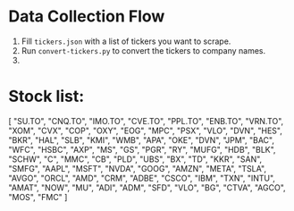 # Data Collection Flow

1. Fill `tickers.json` with a list of tickers you want to scrape.
2. Run `convert-tickers.py` to convert the tickers to company names.
3.





# Stock list:
[
  "SU.TO",
  "CNQ.TO",
  "IMO.TO",
  "CVE.TO",
  "PPL.TO",
  "ENB.TO",
  "VRN.TO",
  "XOM",
  "CVX",
  "COP",
  "OXY",
  "EOG",
  "MPC",
  "PSX",
  "VLO",
  "DVN",
  "HES",
  "BKR",
  "HAL",
  "SLB",
  "KMI",
  "WMB",
  "APA",
  "OKE",
  "DVN",
  "JPM",
  "BAC",
  "WFC",
  "HSBC",
  "AXP",
  "MS",
  "GS",
  "PGR",
  "RY",
  "MUFG",
  "HDB",
  "BLK",
  "SCHW",
  "C",
  "MMC",
  "CB",
  "PLD",
  "UBS",
  "BX",
  "TD",
  "KKR",
  "SAN",
  "SMFG",
  "AAPL",
  "MSFT",
  "NVDA",
  "GOOG",
  "AMZN",
  "META",
  "TSLA",
  "AVGO",
  "ORCL",
  "AMD",
  "CRM",
  "ADBE",
  "CSCO",
  "IBM",
  "TXN",
  "INTU",
  "AMAT",
  "NOW",
  "MU",
  "ADI",
  "ADM",
  "SFD",
  "VLO",
  "BG",
  "CTVA",
  "AGCO",
  "MOS",
  "FMC"
]